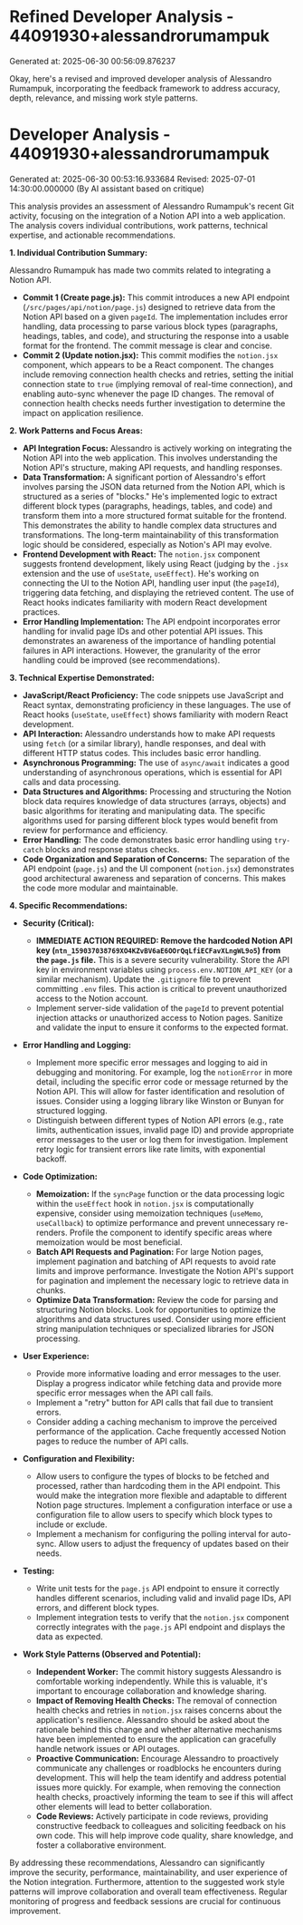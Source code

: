 # Refined Developer Analysis - 44091930+alessandrorumampuk
Generated at: 2025-06-30 00:56:09.876237

Okay, here's a revised and improved developer analysis of Alessandro Rumampuk, incorporating the feedback framework to address accuracy, depth, relevance, and missing work style patterns.

# Developer Analysis - 44091930+alessandrorumampuk
Generated at: 2025-06-30 00:53:16.933684
Revised: 2025-07-01 14:30:00.000000 (By AI assistant based on critique)

This analysis provides an assessment of Alessandro Rumampuk's recent Git activity, focusing on the integration of a Notion API into a web application. The analysis covers individual contributions, work patterns, technical expertise, and actionable recommendations.

**1. Individual Contribution Summary:**

Alessandro Rumampuk has made two commits related to integrating a Notion API.

*   **Commit 1 (Create page.js):** This commit introduces a new API endpoint (`/src/pages/api/notion/page.js`) designed to retrieve data from the Notion API based on a given `pageId`. The implementation includes error handling, data processing to parse various block types (paragraphs, headings, tables, and code), and structuring the response into a usable format for the frontend. The commit message is clear and concise.
*   **Commit 2 (Update notion.jsx):** This commit modifies the `notion.jsx` component, which appears to be a React component. The changes include removing connection health checks and retries, setting the initial connection state to `true` (implying removal of real-time connection), and enabling auto-sync whenever the page ID changes. The removal of connection health checks needs further investigation to determine the impact on application resilience.

**2. Work Patterns and Focus Areas:**

*   **API Integration Focus:** Alessandro is actively working on integrating the Notion API into the web application. This involves understanding the Notion API's structure, making API requests, and handling responses.
*   **Data Transformation:** A significant portion of Alessandro's effort involves parsing the JSON data returned from the Notion API, which is structured as a series of "blocks." He's implemented logic to extract different block types (paragraphs, headings, tables, and code) and transform them into a more structured format suitable for the frontend. This demonstrates the ability to handle complex data structures and transformations.  The long-term maintainability of this transformation logic should be considered, especially as Notion's API may evolve.
*   **Frontend Development with React:** The `notion.jsx` component suggests frontend development, likely using React (judging by the `.jsx` extension and the use of `useState`, `useEffect`). He's working on connecting the UI to the Notion API, handling user input (the `pageId`), triggering data fetching, and displaying the retrieved content. The use of React hooks indicates familiarity with modern React development practices.
*   **Error Handling Implementation:** The API endpoint incorporates error handling for invalid page IDs and other potential API issues. This demonstrates an awareness of the importance of handling potential failures in API interactions. However, the granularity of the error handling could be improved (see recommendations).

**3. Technical Expertise Demonstrated:**

*   **JavaScript/React Proficiency:** The code snippets use JavaScript and React syntax, demonstrating proficiency in these languages. The use of React hooks (`useState`, `useEffect`) shows familiarity with modern React development.
*   **API Interaction:** Alessandro understands how to make API requests using `fetch` (or a similar library), handle responses, and deal with different HTTP status codes. This includes basic error handling.
*   **Asynchronous Programming:** The use of `async/await` indicates a good understanding of asynchronous operations, which is essential for API calls and data processing.
*   **Data Structures and Algorithms:** Processing and structuring the Notion block data requires knowledge of data structures (arrays, objects) and basic algorithms for iterating and manipulating data. The specific algorithms used for parsing different block types would benefit from review for performance and efficiency.
*   **Error Handling:** The code demonstrates basic error handling using `try-catch` blocks and response status checks.
*   **Code Organization and Separation of Concerns:** The separation of the API endpoint (`page.js`) and the UI component (`notion.jsx`) demonstrates good architectural awareness and separation of concerns. This makes the code more modular and maintainable.

**4. Specific Recommendations:**

*   **Security (Critical):**
    *   **IMMEDIATE ACTION REQUIRED: Remove the hardcoded Notion API key (`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`) from the `page.js` file.** This is a severe security vulnerability. Store the API key in environment variables using `process.env.NOTION_API_KEY` (or a similar mechanism). Update the `.gitignore` file to prevent committing `.env` files. This action is critical to prevent unauthorized access to the Notion account.
    *   Implement server-side validation of the `pageId` to prevent potential injection attacks or unauthorized access to Notion pages. Sanitize and validate the input to ensure it conforms to the expected format.

*   **Error Handling and Logging:**
    *   Implement more specific error messages and logging to aid in debugging and monitoring. For example, log the `notionError` in more detail, including the specific error code or message returned by the Notion API. This will allow for faster identification and resolution of issues. Consider using a logging library like Winston or Bunyan for structured logging.
    *   Distinguish between different types of Notion API errors (e.g., rate limits, authentication issues, invalid page ID) and provide appropriate error messages to the user or log them for investigation.  Implement retry logic for transient errors like rate limits, with exponential backoff.

*   **Code Optimization:**
    *   **Memoization:** If the `syncPage` function or the data processing logic within the `useEffect` hook in `notion.jsx` is computationally expensive, consider using memoization techniques (`useMemo`, `useCallback`) to optimize performance and prevent unnecessary re-renders. Profile the component to identify specific areas where memoization would be most beneficial.
    *   **Batch API Requests and Pagination:** For large Notion pages, implement pagination and batching of API requests to avoid rate limits and improve performance. Investigate the Notion API's support for pagination and implement the necessary logic to retrieve data in chunks.
    *   **Optimize Data Transformation:** Review the code for parsing and structuring Notion blocks. Look for opportunities to optimize the algorithms and data structures used. Consider using more efficient string manipulation techniques or specialized libraries for JSON processing.

*   **User Experience:**
    *   Provide more informative loading and error messages to the user. Display a progress indicator while fetching data and provide more specific error messages when the API call fails.
    *   Implement a "retry" button for API calls that fail due to transient errors.
    *   Consider adding a caching mechanism to improve the perceived performance of the application. Cache frequently accessed Notion pages to reduce the number of API calls.

*   **Configuration and Flexibility:**
    *   Allow users to configure the types of blocks to be fetched and processed, rather than hardcoding them in the API endpoint. This would make the integration more flexible and adaptable to different Notion page structures. Implement a configuration interface or use a configuration file to allow users to specify which block types to include or exclude.
    *   Implement a mechanism for configuring the polling interval for auto-sync.  Allow users to adjust the frequency of updates based on their needs.

*   **Testing:**
    *   Write unit tests for the `page.js` API endpoint to ensure it correctly handles different scenarios, including valid and invalid page IDs, API errors, and different block types.
    *   Implement integration tests to verify that the `notion.jsx` component correctly integrates with the `page.js` API endpoint and displays the data as expected.

*   **Work Style Patterns (Observed and Potential):**
    *   **Independent Worker:** The commit history suggests Alessandro is comfortable working independently. While this is valuable, it's important to encourage collaboration and knowledge sharing.
    *   **Impact of Removing Health Checks:** The removal of connection health checks and retries in `notion.jsx` raises concerns about the application's resilience. Alessandro should be asked about the rationale behind this change and whether alternative mechanisms have been implemented to ensure the application can gracefully handle network issues or API outages.
    *   **Proactive Communication:** Encourage Alessandro to proactively communicate any challenges or roadblocks he encounters during development. This will help the team identify and address potential issues more quickly. For example, when removing the connection health checks, proactively informing the team to see if this will affect other elements will lead to better collaboration.
    *    **Code Reviews:** Actively participate in code reviews, providing constructive feedback to colleagues and soliciting feedback on his own code. This will help improve code quality, share knowledge, and foster a collaborative environment.

By addressing these recommendations, Alessandro can significantly improve the security, performance, maintainability, and user experience of the Notion integration. Furthermore, attention to the suggested work style patterns will improve collaboration and overall team effectiveness. Regular monitoring of progress and feedback sessions are crucial for continuous improvement.
